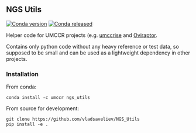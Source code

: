 ## NGS Utils

[![Conda version](https://anaconda.org/umccr/ngs_utils/badges/version.svg)](https://anaconda.org/umccr/ngs_utils)
[![Conda released](https://anaconda.org/umccr/ngs_utils/badges/latest_release_date.svg)](https://anaconda.org/umccr/ngs_utils)


Helper code for UMCCR projects (e.g. [umccrise](https://github.com/umccr/umccrise) and [Oviraptor](https://github.com/umccr/oviraptor).

Contains only python code without any heavy reference or test data, so supposed to be small and can be used as a lightweight dependency in other projects.


### Installation

From conda:

```
conda install -c umccr ngs_utils
```

From source for development:

```
git clone https://github.com/vladsaveliev/NGS_Utils
pip install -e .
```
